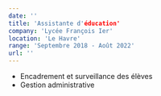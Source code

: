 ```yaml
---
date: ''
title: 'Assistante d'éducation'
company: 'Lycée François Ier'
location: 'Le Havre'
range: 'Septembre 2018 - Août 2022'
url: ''
---
```


- Encadrement et surveillance des élèves
- Gestion administrative

